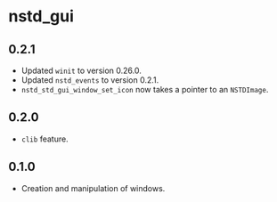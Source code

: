 # nstd_gui
## 0.2.1
- Updated `winit` to version 0.26.0.
- Updated `nstd_events` to version 0.2.1.
- `nstd_std_gui_window_set_icon` now takes a pointer to an `NSTDImage`.
## 0.2.0
- `clib` feature.
## 0.1.0
- Creation and manipulation of windows.
